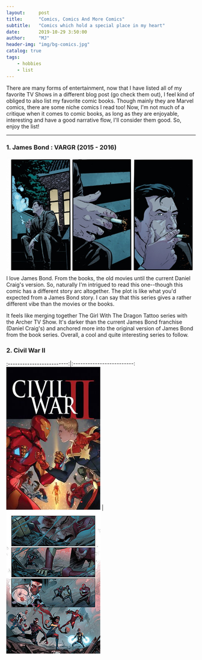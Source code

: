 ```yaml
---
layout:     post
title:      "Comics, Comics And More Comics"
subtitle:   "Comics which hold a special place in my heart"
date:       2019-10-29 3:50:00
author:     "MJ"
header-img: "img/bg-comics.jpg"
catalog: true
tags:
    - hobbies
    - list
---
```

There are many forms of entertainment, now that I have listed all of my favorite TV Shows in a different blog post (go check them out), I feel kind of obliged to also list my favorite comic books. Though mainly they are Marvel comics, there are some niche comics I read too! Now, I'm not much of a critique when it comes to comic books, as long as they are enjoyable, interesting and have a good narrative flow, I'll consider them good. So, enjoy the list!

---

### 1. James Bond : VARGR (2015 - 2016)
![](/img/in-post/post-comics/jamesbond1.jpg)
I love James Bond. From the books, the old movies until the current Daniel Craig's version. So, naturally I'm intrigued to read this one--though this comic has a different story arc altogether. The plot is like what you'd expected from a James Bond story. I can say that this series gives a rather different vibe than the movies or the books.

It feels like merging together The Girl With The Dragon Tattoo series with the Archer TV Show. It's darker than the current James Bond franchise (Daniel Craig's) and anchored more into the original version of James Bond from the book series. Overall, a cool and quite interesting series to follow.

### 2. Civil War II 

:-------------------------:|:-------------------------:
![](/img/in-post/post-comics/civilwar2_1.jpg)  |  ![](/img/in-post/post-comics/civilwar2.jpg)